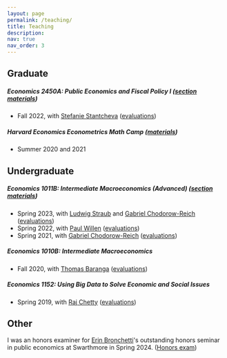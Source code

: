 ```yaml
---
layout: page
permalink: /teaching/
title: Teaching
description:  
nav: true
nav_order: 3
---
```


## Graduate

##### Economics 2450A: Public Economics and Fiscal Policy I ([section materials](https://mdroste.com/ec2450a))
  - Fall 2022, with [Stefanie Stantcheva](https://scholar.harvard.edu/stantcheva/home) ([evaluations](https://mdroste.com/files/evaluations_ec2450a_fall2022.pdf)) 

##### Harvard Economics Econometrics Math Camp ([materials](http://www.github.com/mdroste/metrics-mathcamp-2021))
  - Summer 2020 and 2021 

## Undergraduate

##### Economics 1011B: Intermediate Macroeconomics (Advanced) ([section materials](https://mdroste.com/ec1011b))
  - Spring 2023, with [Ludwig Straub](https://scholar.harvard.edu/straub/home) and [Gabriel Chodorow-Reich](https://scholar.harvard.edu/chodorow-reich/home) ([evaluations](https://mdroste.com/files/evaluations_ec1011b_spring2023.pdf)) 
  - Spring 2022, with [Paul Willen](https://www.bostonfed.org/people/bank/paul-willen.aspx) ([evaluations](https://mdroste.com/files/evaluations_ec1011b_spring2022.pdf))
  - Spring 2021, with [Gabriel Chodorow-Reich](https://scholar.harvard.edu/chodorow-reich/home) ([evaluations](https://mdroste.com/files/evaluations_ec1011b_spring2021.pdf))

##### Economics 1010B: Intermediate Macroeconomics
  - Fall 2020, with [Thomas Baranga](https://economics.harvard.edu/people/thomas-baranga) ([evaluations](https://mdroste.com/files/evaluations_ec1010b_fall2020.pdf))

##### Economics 1152: Using Big Data to Solve Economic and Social Issues
  - Spring 2019, with [Raj Chetty](https://www.rajchetty.com/) ([evaluations](https://mdroste.com/files/evaluations_ec1152_spring2019.pdf))

## Other 

I was an honors examiner for [Erin Bronchetti](https://www.swarthmore.edu/profile/erin-bronchetti)'s outstanding honors seminar in public economics at Swarthmore in Spring 2024. ([Honors exam](http://mdroste.com/files/ec141_honors_exam_spring24.pdf))
